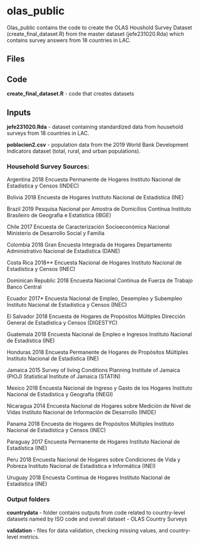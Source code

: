 # olas_public

Olas_public contains the code to create the OLAS Houshold Survey Dataset (create_final_dataset.R) from the master dataset (jefe231020.Rda) which contains survey answers from 18 countries in LAC. 

## Files 
## Code
**create_final_dataset.R** - code that creates datasets

## Inputs
**jefe231020.Rda** - dataset containing standardized data from household surveys from 18 countries in LAC. 

**poblacion2.csv** - population data from the 2019 World Bank Development Indicators dataset (total, rural, and urban populations).

### Household Survey Sources: 

Argentina
2018
Encuesta Permanente de Hogares
Instituto Nacional de Estadística y Censos (INDEC)

Bolivia
2018
Encuesta de Hogares
Instituto Nacional de Estadística (INE)

Brazil
2019
Pesquisa Nacional por Amostra de Domicílios Contínua
Instituto Brasileiro de Geografia e Estatística (IBGE)

Chile
2017
Encuesta de Caracterización Socioeconómica Nacional
Ministerio de Desarrollo Social y Familia

Colombia
2018
Gran Encuesta Integrada de Hogares
Departamento Administrativo Nacional de Estadística (DANE)

Costa Rica
2018**
Encuesta Nacional de Hogares
Instituto Nacional de Estadística y Censos (INEC)

Dominican Republic
2018
Encuesta Nacional Continua de Fuerza de Trabajo
Banco Central

Ecuador
2017*
Encuesta Nacional de Empleo, Desempleo y Subempleo
Instituto Nacional de Estadística y Censos (INEC)

El Salvador
2018
Encuesta de Hogares de Propósitos Múltiples
Dirección General de Estadística y Censos (DIGESTYC)

Guatemala
2018
Encuesta Nacional de Empleo e Ingresos
Instituto Nacional de Estadística (INE)

Honduras
2018
Encuesta Permanente de Hogares de Propósitos Múltiples
Instituto Nacional de Estadística (INE)

Jamaica
2015
Survey of living Conditions
Planning Institute of Jamaica (PIOJ)
Statistical Institute of Jamaica (STATIN)

Mexico
2018
Encuesta Nacional de Ingreso y Gasto de los Hogares
Instituto Nacional de Estadística y Geografía (INEGI)

Nicaragua
2014
Encuesta Nacional de Hogares sobre Medición de Nivel de Vidas
Instituto Nacional de Información de Desarrollo (INIDE)

Panama
2018
Encuesta de Hogares de Propósitos Múltiples
Instituto Nacional de Estadística y Censos (INEC)

Paraguay
2017
Encuesta Permanente de Hogares
Instituto Nacional de Estadística (INE)

Peru
2018
Encuesta Nacional de Hogares sobre Condiciones de Vida y Pobreza
Instituto Nacional de Estadística e Informática (INEI)

Uruguay
2018
Encuesta Continua de Hogares
Instituto Nacional de Estadística (INE)


### Output folders
**countrydata** - folder contains outputs from code related to country-level datasets named by ISO code and overall dataset - OLAS Country Surveys

**validation** - files for data validation, checking missing values, and country-level metrics. 
